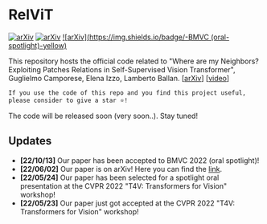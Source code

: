 # RelViT
[![arXiv](https://img.shields.io/badge/arXiv-2104.09159-red)](https://arxiv.org/abs/2206.00481)
[![arXiv](https://img.shields.io/badge/-CVPRw-yellow)](https://sites.google.com/view/t4v-cvpr22)
[![arXiv](https://img.shields.io/badge/-BMVC (oral-spotlight)-yellow)](https://sites.google.com/view/t4v-cvpr22)

This repository hosts the official code related to "Where are my Neighbors? Exploiting Patches Relations in Self-Supervised Vision Transformer", Guglielmo Camporese, Elena Izzo, Lamberto Ballan. [[arXiv](https://arxiv.org/abs/2206.00481)] [[video](http://vimp.math.unipd.it/downloads/relvit_spotlight.mp4)]

```bash
If you use the code of this repo and you find this project useful, 
please consider to give a star ⭐!
```

The code will be released soon (very soon..). Stay tuned!

## Updates
* **[22/10/13]** Our paper has been accepted to BMVC 2022 (oral spotlight)!
* **[22/06/02]** Our paper is on arXiv! Here you can find the [link](https://arxiv.org/abs/2206.00481).
* **[22/05/24]** Our paper has been selected for a spotlight oral presentation at the CVPR 2022 "T4V: Transformers for Vision" workshop!
* **[22/05/23]** Our paper just got accepted at the CVPR 2022 "T4V: Transformers for Vision" workshop!
